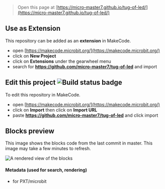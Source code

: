 
> Open this page at [https://micro-master7.github.io/tug-of-led/](https://micro-master7.github.io/tug-of-led/)

## Use as Extension

This repository can be added as an **extension** in MakeCode.

* open [https://makecode.microbit.org/](https://makecode.microbit.org/)
* click on **New Project**
* click on **Extensions** under the gearwheel menu
* search for **https://github.com/micro-master7/tug-of-led** and import

## Edit this project ![Build status badge](https://github.com/micro-master7/tug-of-led/workflows/MakeCode/badge.svg)

To edit this repository in MakeCode.

* open [https://makecode.microbit.org/](https://makecode.microbit.org/)
* click on **Import** then click on **Import URL**
* paste **https://github.com/micro-master7/tug-of-led** and click import

## Blocks preview

This image shows the blocks code from the last commit in master.
This image may take a few minutes to refresh.

![A rendered view of the blocks](https://github.com/micro-master7/tug-of-led/raw/master/.github/makecode/blocks.png)

#### Metadata (used for search, rendering)

* for PXT/microbit
<script src="https://makecode.com/gh-pages-embed.js"></script><script>makeCodeRender("{{ site.makecode.home_url }}", "{{ site.github.owner_name }}/{{ site.github.repository_name }}");</script>
